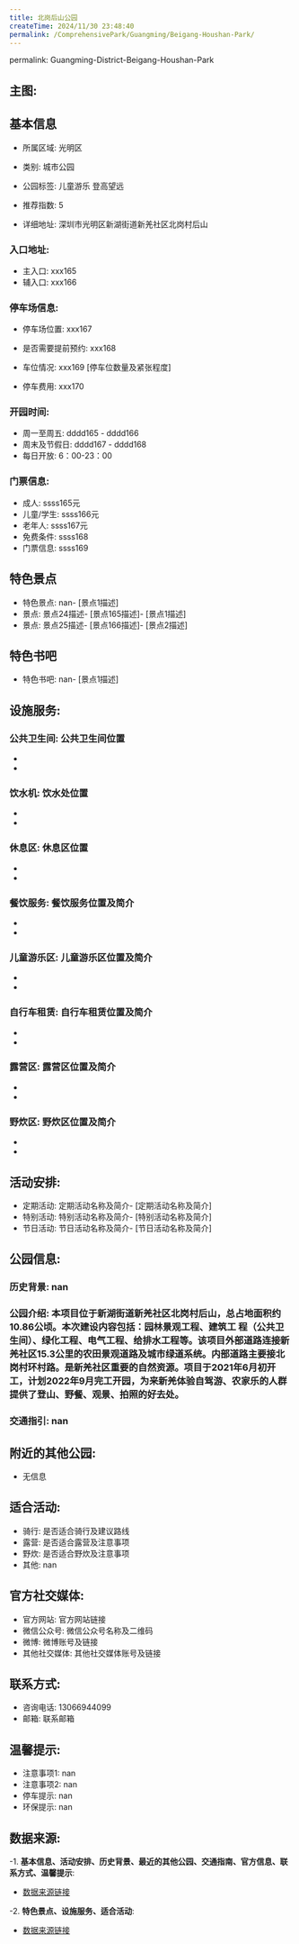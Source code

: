 ```yaml
---
title: 北岗后山公园
createTime: 2024/11/30 23:48:40
permalink: /ComprehensivePark/Guangming/Beigang-Houshan-Park/
---
```

permalink: Guangming-District-Beigang-Houshan-Park
<!-- ## 游玩路径: -->

## 主图:
<ImageCard
image="https://cgj.sz.gov.cn/img/4/4005/4005976/10775313.png"
title= "北岗后山公园"
description= "本项目位于新湖街道新羌社区北岗村后山，总占地面积约10.86公顷。本次建设内容包括：园林景观工程、建筑工 程（公共卫生间）、绿化工程、电气工程、给排水工程等。该"
date="2024/11/30"
href="/"
author="深圳公园"
/>

## 基本信息

- 所属区域: 光明区

- 类别: 城市公园

- 公园标签: 儿童游乐 登高望远

- 推荐指数: 5

- 详细地址: 深圳市光明区新湖街道新羌社区北岗村后山

### 入口地址:
- 主入口: xxx165
- 辅入口: xxx166
### 停车场信息:
- 停车场位置: xxx167

- 是否需要提前预约: xxx168

- 车位情况: xxx169 [停车位数量及紧张程度]

- 停车费用: xxx170

### 开园时间:
- 周一至周五: dddd165 - dddd166
- 周末及节假日: dddd167 - dddd168
- 每日开放: 6：00-23：00

### 门票信息:
- 成人: ssss165元
- 儿童/学生: ssss166元
- 老年人: ssss167元
- 免费条件: ssss168
- 门票信息: ssss169
## 特色景点
- 特色景点: nan- [景点1描述]
- 景点: 景点24描述- [景点165描述]- [景点1描述]
- 景点: 景点25描述- [景点166描述]- [景点2描述]
## 特色书吧
- 特色书吧: nan- [景点1描述]
## 设施服务:
### 公共卫生间: 公共卫生间位置
- 
- 
### 饮水机: 饮水处位置
- 
- 
### 休息区: 休息区位置
- 
- 
### 餐饮服务: 餐饮服务位置及简介
- 
- 
### 儿童游乐区: 儿童游乐区位置及简介
- 
- 
### 自行车租赁: 自行车租赁位置及简介
- 
- 
### 露营区: 露营区位置及简介
- 
- 
### 野炊区: 野炊区位置及简介

- 
- 
## 活动安排:
- 定期活动: 定期活动名称及简介- [定期活动名称及简介]
- 特别活动: 特别活动名称及简介- [特别活动名称及简介]
- 节日活动: 节日活动名称及简介- [节日活动名称及简介]
## 公园信息:
### 历史背景: nan
### 公园介绍: 本项目位于新湖街道新羌社区北岗村后山，总占地面积约10.86公顷。本次建设内容包括：园林景观工程、建筑工 程（公共卫生间）、绿化工程、电气工程、给排水工程等。该项目外部道路连接新羌社区15.3公里的农田景观道路及城市绿道系统。内部道路主要接北岗村环村路。是新羌社区重要的自然资源。项目于2021年6月初开工，计划2022年9月完工开园，为来新羌体验自驾游、农家乐的人群提供了登山、野餐、观景、拍照的好去处。
### 交通指引: nan

## 附近的其他公园:
- 无信息

## 适合活动:
- 骑行: 是否适合骑行及建议路线
- 露营: 是否适合露营及注意事项
- 野炊: 是否适合野炊及注意事项
- 其他: nan

## 官方社交媒体:
- 官方网站: 官方网站链接
- 微信公众号: 微信公众号名称及二维码
- 微博: 微博账号及链接
- 其他社交媒体: 其他社交媒体账号及链接

## 联系方式:
- 咨询电话: 13066944099
- 邮箱: 联系邮箱

## 温馨提示:
- 注意事项1: nan
- 注意事项2: nan
- 停车提示: nan
- 环保提示: nan

## 数据来源:
-1. **基本信息、活动安排、历史背景、最近的其他公园、交通指南、官方信息、联系方式、温馨提示**:
- [数据来源链接](https://cgj.sz.gov.cn/xsmh/gysz/csgy/content/post_10775313.html)

-2. **特色景点、设施服务、适合活动**:
- [数据来源链接](https://cgj.sz.gov.cn/xsmh/gysz/csgy/content/post_10775313.html)

